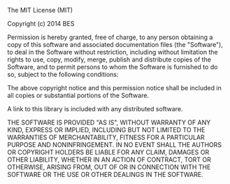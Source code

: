 The MIT License (MIT)

Copyright (c) 2014 BES

Permission is hereby granted, free of charge, to any person obtaining a copy
of this software and associated documentation files (the "Software"), to deal
in the Software without restriction, including without limitation the rights
to use, copy, modify, merge, publish and distribute copies of the Software, 
and to permit persons to whom the Software is furnished to do so, subject to 
the following conditions:

The above copyright notice and this permission notice shall be included in all
copies or substantial portions of the Software.

A link to this library is included with any distributed software.

THE SOFTWARE IS PROVIDED "AS IS", WITHOUT WARRANTY OF ANY KIND, EXPRESS OR
IMPLIED, INCLUDING BUT NOT LIMITED TO THE WARRANTIES OF MERCHANTABILITY,
FITNESS FOR A PARTICULAR PURPOSE AND NONINFRINGEMENT. IN NO EVENT SHALL THE
AUTHORS OR COPYRIGHT HOLDERS BE LIABLE FOR ANY CLAIM, DAMAGES OR OTHER
LIABILITY, WHETHER IN AN ACTION OF CONTRACT, TORT OR OTHERWISE, ARISING FROM,
OUT OF OR IN CONNECTION WITH THE SOFTWARE OR THE USE OR OTHER DEALINGS IN THE
SOFTWARE.
